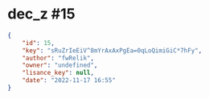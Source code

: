 
# dec_z #15
                
```JSON
{
    "id": 15,
    "key": "sRuZrIeEiV^8mYrAxAxPgEa=0qLoQimiGiC*7hFy",
    "author": "fwRelik",
    "owner": "undefined",
    "lisance_key": null,
    "date": "2022-11-17 16:55"
}
```
    